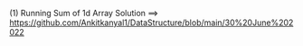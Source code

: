 (1) Running Sum of 1d Array
Solution ==> https://github.com/Ankitkanyal1/DataStructure/blob/main/30%20June%202022
